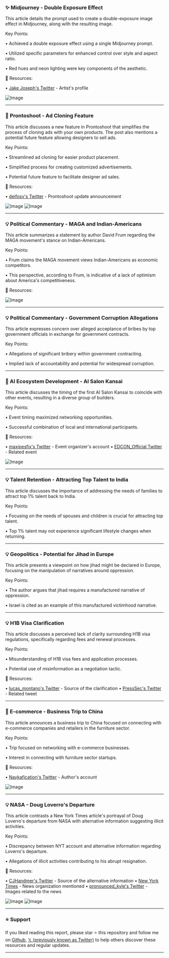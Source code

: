 ### ✨ Midjourney - Double Exposure Effect

This article details the prompt used to create a double-exposure image effect in Midjourney, along with the resulting image.

Key Points:

• Achieved a double exposure effect using a single Midjourney prompt.


• Utilized specific parameters for enhanced control over style and aspect ratio.


•  Red hues and neon lighting were key components of the aesthetic.


🔗 Resources:

• [Jake Joseph's Twitter](https://x.com/Jake_Joseph) - Artist's profile

![Image](https://pbs.twimg.com/media/GGupcqXXcAAMmem?format=jpg&name=small)


---
### 🚀 Prontoshoot - Ad Cloning Feature

This article discusses a new feature in Prontoshoot that simplifies the process of cloning ads with your own products.  The post also mentions a potential future feature allowing designers to sell ads.

Key Points:

• Streamlined ad cloning for easier product placement.


•  Simplified process for creating customized advertisements.


• Potential future feature to facilitate designer ad sales.


🔗 Resources:

• [deifosv's Twitter](https://x.com/deifosv) -  Prontoshoot update announcement

![Image](https://pbs.twimg.com/amplify_video_thumb/1969589266457018368/img/j9M7DmOY0RlJRipI.jpg)
![Image](https://pbs.twimg.com/media/G1Uqlj-WEAAv5xh?format=jpg&name=360x360)


---
### 💡 Political Commentary - MAGA and Indian-Americans

This article summarizes a statement by author David Frum regarding the MAGA movement's stance on Indian-Americans.

Key Points:

• Frum claims the MAGA movement views Indian-Americans as economic competitors.


• This perspective, according to Frum, is indicative of a lack of optimism about America's competitiveness.



🔗 Resources:


![Image](https://pbs.twimg.com/amplify_video_thumb/1969546175561793537/img/E9qg9OlaAb9URMbu.jpg)


---
### 💡 Political Commentary - Government Corruption Allegations

This article expresses concern over alleged acceptance of bribes by top government officials in exchange for government contracts.

Key Points:

•  Allegations of significant bribery within government contracting.


•  Implied lack of accountability and potential for widespread corruption.



---
### 🚀 AI Ecosystem Development - AI Salon Kansai

This article discusses the timing of the first AI Salon Kansai to coincide with other events, resulting in a diverse group of builders.

Key Points:

• Event timing maximized networking opportunities.


• Successful combination of local and international participants.



🔗 Resources:

• [maxipesfix's Twitter](https://x.com/maxipesfix) - Event organizer's account
• [EDCON_Official Twitter](https://x.com/EDCON_Official) -  Related event

![Image](https://pbs.twimg.com/media/G1VV4M4bQAQsVHL?format=jpg&name=small)


---
### 💡 Talent Retention - Attracting Top Talent to India

This article discusses the importance of addressing the needs of families to attract top 1% talent back to India.

Key Points:

•  Focusing on the needs of spouses and children is crucial for attracting top talent.


•  Top 1% talent may not experience significant lifestyle changes when returning.



---
### 💡 Geopolitics - Potential for Jihad in Europe

This article presents a viewpoint on how jihad might be declared in Europe, focusing on the manipulation of narratives around oppression.

Key Points:

•  The author argues that jihad requires a manufactured narrative of oppression.


•  Israel is cited as an example of this manufactured victimhood narrative.



---
### 💡  H1B Visa Clarification

This article discusses a perceived lack of clarity surrounding H1B visa regulations, specifically regarding fees and renewal processes.

Key Points:

•  Misunderstanding of H1B visa fees and application processes.


•  Potential use of misinformation as a negotiation tactic.



🔗 Resources:

• [lucas_montano's Twitter](https://x.com/lucas_montano) - Source of the clarification
• [PressSec's Twitter](https://x.com/PressSec) -  Related tweet


---
### 🚀 E-commerce - Business Trip to China

This article announces a business trip to China focused on connecting with e-commerce companies and retailers in the furniture sector.

Key Points:

•  Trip focused on networking with e-commerce businesses.


•  Interest in connecting with furniture sector startups.


🔗 Resources:

• [Naykafication's Twitter](https://x.com/Naykafication) - Author's account

![Image](https://pbs.twimg.com/media/G1W_-bLWIAA9yrG?format=jpg&name=small)


---
### 💡 NASA - Doug Loverro's Departure

This article contrasts a New York Times article's portrayal of Doug Loverro's departure from NASA with alternative information suggesting illicit activities.

Key Points:

•  Discrepancy between NYT account and alternative information regarding Loverro's departure.


•  Allegations of illicit activities contributing to his abrupt resignation.



🔗 Resources:

• [CJHandmer's Twitter](https://x.com/CJHandmer) - Source of the alternative information
• [New York Times](https://x.com/nytimes) -  News organization mentioned
• [pronounced_kyle's Twitter](https://x.com/pronounced_kyle) - Images related to the news

![Image](https://pbs.twimg.com/media/G1ToAF0bQAIu8go?format=jpg&name=small)
![Image](https://pbs.twimg.com/media/G1ToO86bQAEKaWV?format=jpg&name=small)


---

### ⭐️ Support

If you liked reading this report, please star ⭐️ this repository and follow me on [Github](https://github.com/Drix10), [𝕏 (previously known as Twitter)](https://x.com/DRIX_10_) to help others discover these resources and regular updates.

---